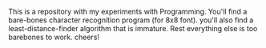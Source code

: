 This is a repository with my experiments with Programming.
You'll find a bare-bones character recognition program (for 8x8 font). you'll also find a least-distance-finder algorithm that is immature. Rest everything else is too barebones to work.
cheers!
